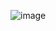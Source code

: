 ![image](https://github.com/jackpaddock/Springboard-Data-Science-Boot-Camp/assets/129892021/0cb0d97b-4ea3-4e52-8ce8-45131d4be672)


